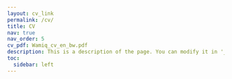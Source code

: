```yaml
---
layout: cv_link
permalink: /cv/
title: CV
nav: true
nav_order: 5
cv_pdf: Wamiq_cv_en_bw.pdf
description: This is a description of the page. You can modify it in '_pages/cv.md'. You can also change or remove the top pdf download button.
toc:
  sidebar: left
---
```

